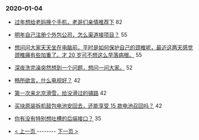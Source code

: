 ### 2020-01-04 
- [过年想给老妈换个手机，老哥们亲情推荐下](https://www.v2ex.com/t/634951) 82
- [明年自己注册个外包公司，怎么渠道接项目？](https://www.v2ex.com/t/634955) 55
- [想问问大家天天坐在电脑前，平时是如何保护自己的颈椎呢，最近这两天感觉颈椎痛有些加重了。才 20 岁可不想这么早落病根。](https://www.v2ex.com/t/634966) 55
- [深夜洗完澡突然想到一个问题，想问一问大家。](https://www.v2ex.com/t/634932) 52
- [畅所欲言，什么电视好？](https://www.v2ex.com/t/634953) 42
- [第一次来北京滑雪，给没滑过的铺路](https://www.v2ex.com/t/634962) 42
- [买块原装拆机鼓包电池安回去，还能享受 15 款电池召回吗？](https://www.v2ex.com/t/634974) 42
- [你有没有特别想吐槽的后端接口？](https://www.v2ex.com/t/634981) 35 

- [ < 上一页 ](https://github.com/able8/v2ex-hot-record/blob/master/2020-01-03.md) -------- [ 下一页 > ](https://github.com/able8/v2ex-hot-record/blob/master/2020-01-05.md)
